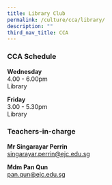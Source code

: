 ```yaml
---
title: Library Club
permalink: /culture/cca/library/
description: ""
third_nav_title: CCA
---
```

### CCA Schedule

**Wednesday**  
4.00 - 6.00pm  
Library

**Friday**  
3.00 - 5.30pm  
Library

### Teachers-in-charge

**Mr Singarayar Perrin**  
[singarayar.perrin@ejc.edu.sg](mailto:singarayar.perrin@ejc.edu.sg)

**Mdm Pan Qun**  
[pan.qun@ejc.edu.sg](mailto:pan.qun@ejc.edu.sg)